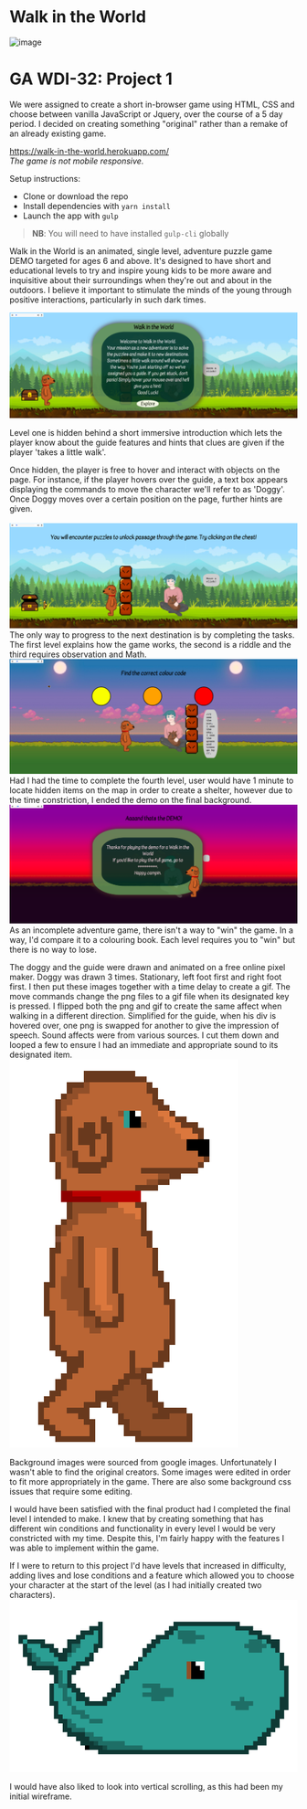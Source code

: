 # Walk in the World

![image](https://ga-dash.s3.amazonaws.com/production/assets/logo-9f88ae6c9c3871690e33280fcf557f33.png)
# GA WDI-32: Project 1
We were assigned to create a short in-browser game using HTML, CSS and choose between vanilla JavaScript or Jquery, over the course of a 5 day period.
I decided on creating something "original" rather than a remake of an already existing game.

https://walk-in-the-world.herokuapp.com/<br>
<em>The game is not mobile responsive.</em>

Setup instructions:
- Clone or download the repo
- Install dependencies with `yarn install`
- Launch the app with `gulp`

>**NB**: You will need to have installed `gulp-cli` globally



Walk in the World is an animated, single level, adventure puzzle game DEMO targeted for ages 6 and above. It's designed to have short and educational levels to try and inspire young kids to be more aware and inquisitive about their surroundings when they're out and about in the outdoors. I believe it important to stimulate the minds of the young through positive interactions, particularly in such dark times.

<img src="src/images/1.png">

Level one is hidden behind a short immersive introduction which lets the player know about the guide features and hints that clues are given if the player 'takes a little walk'.

Once hidden, the player is free to hover and interact with objects on the page. For instance, if the player hovers over the guide, a text box appears displaying the commands to move the character we'll refer to as 'Doggy'. Once Doggy moves over a certain position on the page, further hints are given.<br><br>
<img src="src/images/2.png">
The only way to progress to the next destination is by completing the tasks. The first level explains how the game works, the second is a riddle and the third requires observation and Math.
<img src="src/images/3.png">
 Had I had the time to complete the fourth level, user would have 1 minute to locate hidden items on the map in order to create a shelter, however due to the time constriction, I ended the demo on the final background.
<img src="src/images/4.png">
As an incomplete adventure game, there isn't a way to "win" the game.
In a way, I'd compare it to a colouring book. Each level requires you to "win" but there is no way to lose.


The doggy and the guide were drawn and animated on a free online pixel maker.
Doggy was drawn 3 times. Stationary, left foot first and right foot first. I then put these images together with a time delay to create a gif. The move commands change the png files to a gif file when its designated key is pressed. I flipped both the png and gif to create the same affect when walking in a different direction.
Simplified for the guide, when his div is hovered over, one png is swapped for another to give the impression of speech.
Sound affects were from various sources. I cut them down and looped a few to ensure I had an immediate and appropriate sound to its designated item.
<img class="readme-dog" src="src/images/dog_right.gif">

Background images were sourced from google images. Unfortunately I wasn't able to find the original creators.
Some images were edited in order to fit more appropriately in the game.
There are also some background css issues that require some editing.

I would have been satisfied with the final product had I completed the final level I intended to make. I knew that by creating something that has different win conditions and functionality in every level I would be very constricted with my time. Despite this, I'm fairly happy with the features I was able to implement within the game.

If I were to return to this project I'd have levels that increased in difficulty, adding lives and lose conditions and a feature which allowed you to choose your character at the start of the level (as I had initially created two characters).
<img src="src/images/standingwhale.png">

I would have also liked to look into vertical scrolling, as this had been my initial wireframe.
